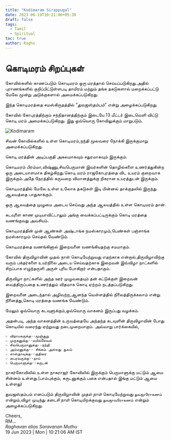 ```yaml
---
title: "Kodimaram Sirappugal"
date: 2023-06-19T10:21:06+05:30
draft: false
tags:
  - Tamil
  - Spiritual
toc: true
author: Raghs
---
```


# கொடிமரம் சிறப்புகள்

கோவில்களில் காணப்படும் கொடிமரம் ஒரு மரத்தால் செய்யப்படுகிறது.அதில் புராணங்களில் குறிப்பிட்டுள்ளபடி தாமிரம் மற்றும் தங்க தகடுகளால் மறைக்கப்பட்டு மேலே மூன்று அடுக்குகளால் அமைக்கப்படுகிறது.

இந்த கொடிமரத்தை சமஸ்கிருதத்தில் *“துவஜஸ்தம்பம்”* என்று அழைக்கப்படுகிறது.

<!--more-->

கோவில் கோபுரத்திற்கும் சந்நிதானத்திற்கும் இடையே 13 மீட்டர் இடைவெளி விட்டு கொடி மரம் அமைக்கப்படுகிறது. இது ஒவ்வொரு கோவிலுக்கும் மாறுபடும்.

<img src="https://raghsonline.com/spiritual/Kodimaram.jpeg" alt="Kodimaram">

சிவன் கோவில்களில் உள்ள கொடிமரம்,நந்தி மூலவரை நோக்கி இருக்குமாறு அமைக்கப்படுகிறது.

கொடி மரத்தின் அடிப்பகுதி அகலமாகவும் சதுரமாகவும் இருக்கும்.

கொடிமரம் பிரம்மா,விஷ்ணு,சிவபெருமான் இவர்களின் தொழில்களை உணர்த்துகின்ற ஒரு அடையாளமாக திகழ்கிறது.கொடி மரம் ராஜகோபுரத்தை விட உயரம் குறைவாக இருக்கும்.அதே நேரத்தில் கருவறை விமானத்துக்கு நிகரான உயரத்துடன் இருக்கும்.

கொடிமரத்தில் மேலே உள்ள உலோக தகடுகள் இடி மின்னல் தாக்குதலில் இருந்து ஆலயத்தை பாதுகாக்கும்.

ஒரு ஆலயத்தை முழுமை அடைய செய்வது அந்த ஆலயத்தில் உள்ள கொடிமரம் தான்.

கடவுளை காண முடியாவிட்டாலும் அங்கு வைக்கப்பட்டிருக்கும் கொடி மரத்தை வணங்குவது அவசியம்.

கொடிமரத்தின் முன் ஆண்கள் அஷ்டாங்க நமஸ்காரமும்,பெண்கள் பஞ்சாங்க நமஸ்காரமும் செய்தல் வேண்டும்.

கொடிமரத்தை வணங்கினால் இறைவனை வணங்கியதற்கு சமமாகும்.

கோவில் திருவிழாவின் முதல் நாள் கொடியேற்றுவது எதற்காக என்றால்,திருவிழாவிற்கு வரும் பக்தர்களை உயர்நிலை அடைய செய்வதற்காக இறைவன் இவ்விழா நாட்களில் சிறப்பாக எழுந்தருளி அருள் புரிய போகிறார் என்பதாகும்.

திருவிழா நாட்களில் அந்த ஊர் முழுவதையும் தன் கட்டுக்குள் இறைவன் வைத்திருப்பதை உணர்த்தும் விதமாக கொடி ஏற்றம் நடத்தப்படுகிறது.

இறைவனை அடைந்தால் அழிவற்ற,ஆனந்த வெள்ளத்தில் நிலைத்திருக்கலாம் என்று நினைத்து,கொடி மரத்தை வணங்க வேண்டும்.

மேலும் ஒவ்வொரு கடவுளுக்கும்,ஒவ்வொரு வாகனம் இருப்பது வழக்கம்.

அதன்படி, அந்த வாகனத்தின் உருவத்தையே அந்தந்த கடவுளின் திருவிழாவின் போது கொடியில் வரைந்து ஏற்றுவது நடைமுறையாகும். அவ்வாறு பார்க்கையில்,

```
☆ விநாயகருக்கு--மூஞ்சூறு
☆ முருகனுக்கு--மயில்சேவல்
☆ சிவபெருமானுக்கு--நந்தி
☆ அம்மனுக்கு-- சிங்கம் அல்லது சூலம்
☆ சாஸ்தாவுக்கு--குதிரை
☆ பைரவருக்கு--நாய்
☆ பெருமாளுக்கு--கருடன்
```

நாகர்கோவிலில் உள்ள நாகராஜர் கோவிலில்  இருக்கும் பெருமாளுக்கு மட்டும் ஆமை சின்னம் உள்ளது.(பாம்புக்கும், கருடனுக்கும் பகை என்பதால் இங்கு மட்டும் ஆமை உள்ளது)

துவஜஸ்தம்பம் எனப்படும் திருவிழாவின் *முதல் நாள்* கொடியேற்றுவது `துவஜாரோகணம்` என்றும்,விழா முடிந்து *கடைசி நாள்* கொடியிறக்குவது `துவஜாவரோகணம்` என்றும் அழைக்கப்படுகிறது.


Cheers,\
RM...\
_Raghavan alias Saravanan Muthu_\
19 Jun 2023 | Mon | 10:21:06 AM IST
